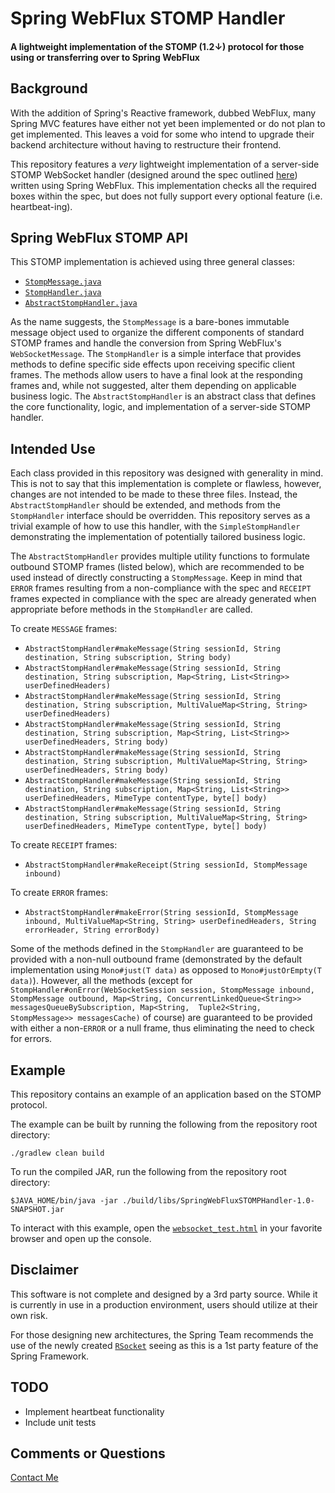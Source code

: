 # Spring WebFlux STOMP Handler

#### A lightweight implementation of the STOMP (1.2↓) protocol for those using or transferring over to Spring WebFlux

## Background

With the addition of Spring's Reactive framework, dubbed WebFlux, many Spring MVC features have either not yet been
implemented or do not plan to get implemented. This leaves a void for some who intend to upgrade their backend
architecture without having to restructure their frontend.

This repository features a <em>very</em> lightweight implementation of a server-side STOMP WebSocket handler (designed 
around the spec outlined [here](http://stomp.github.io/)) written using Spring WebFlux. This implementation checks 
all the required boxes within the spec, but does not fully support every optional feature (i.e. heartbeat-ing).

## Spring WebFlux STOMP API

This STOMP implementation is achieved using three general classes:

 - [```StompMessage.java```](src/main/java/org/github/stomp/data/StompMessage.java)
 - [```StompHandler.java```](src/main/java/org/github/stomp/handler/StompHandler.java)
 - [```AbstractStompHandler.java```](src/main/java/org/github/stomp/handler/AbstractStompHandler.java)

As the name suggests, the ```StompMessage``` is a bare-bones immutable message object used to organize the different
components of standard STOMP frames and handle the conversion from Spring WebFlux's ```WebSocketMessage```. The
```StompHandler``` is a simple interface that provides methods to define specific side effects upon receiving
specific client frames. The methods allow users to have a final look at the responding frames and, while not
suggested, alter them depending on applicable business logic. The ```AbstractStompHandler``` is an abstract class that
defines the core functionality, logic, and implementation of a server-side STOMP handler.

## Intended Use

Each class provided in this repository was designed with generality in mind. This is not to say that this
implementation is complete or flawless, however, changes are not intended to be made to these three files. Instead,
the ```AbstractStompHandler``` should be extended, and methods from the ```StompHandler``` interface should be
overridden. This repository serves as a trivial example of how to use this handler, with the
```SimpleStompHandler``` demonstrating the implementation of potentially tailored business logic.

The ```AbstractStompHandler``` provides multiple utility functions to formulate outbound STOMP frames (listed below),
which are recommended to be used instead of directly constructing a ```StompMessage```. Keep in mind that 
```ERROR``` frames resulting from a non-compliance with the spec and ```RECEIPT``` frames expected in compliance 
with the spec are already generated when appropriate before methods in the ```StompHandler``` are called.

To create ```MESSAGE``` frames:
- ```AbstractStompHandler#makeMessage(String sessionId, String destination, String subscription, String body)```
- ```AbstractStompHandler#makeMessage(String sessionId, String destination, String subscription, Map<String, List<String>> userDefinedHeaders)```
- ```AbstractStompHandler#makeMessage(String sessionId, String destination, String subscription, MultiValueMap<String, String> userDefinedHeaders)```
- ```AbstractStompHandler#makeMessage(String sessionId, String destination, String subscription, Map<String, List<String>> userDefinedHeaders, String body)```
- ```AbstractStompHandler#makeMessage(String sessionId, String destination, String subscription, MultiValueMap<String, String> userDefinedHeaders, String body)```
- ```AbstractStompHandler#makeMessage(String sessionId, String destination, String subscription, Map<String, List<String>> userDefinedHeaders, MimeType contentType, byte[] body)```
- ```AbstractStompHandler#makeMessage(String sessionId, String destination, String subscription, MultiValueMap<String, String> userDefinedHeaders, MimeType contentType, byte[] body)```

To create ```RECEIPT``` frames:
- ```AbstractStompHandler#makeReceipt(String sessionId, StompMessage inbound)```

To create ```ERROR``` frames:
- ```AbstractStompHandler#makeError(String sessionId, StompMessage inbound, MultiValueMap<String, String> userDefinedHeaders, String errorHeader, String errorBody)```

Some of the methods defined in the ```StompHandler``` are guaranteed to be provided with a non-null outbound frame 
(demonstrated by the default implementation using ```Mono#just(T data)``` as opposed to ```Mono#justOrEmpty(T data)```).
However, all the methods (except for ```StompHandler#onError(WebSocketSession session, StompMessage inbound, 
StompMessage outbound, Map<String, ConcurrentLinkedQueue<String>> messagesQueueBySubscription, Map<String, 
Tuple2<String, StompMessage>> messagesCache)``` of course) are guaranteed to be provided with either a non-```ERROR``` 
or a null frame, thus eliminating the need to check for errors.

## Example

This repository contains an example of an application based on the STOMP protocol.

The example can be built by running the following from the repository root directory:
```
./gradlew clean build
```

To run the compiled JAR, run the following from the repository root directory:
```
$JAVA_HOME/bin/java -jar ./build/libs/SpringWebFluxSTOMPHandler-1.0-SNAPSHOT.jar
```

To interact with this example, open the [```websocket_test.html```](src/test/resources/websocket_test.html) in your 
favorite browser and 
open up the console.


## Disclaimer

This software is not complete and designed by a 3rd party source. While it is currently in use 
in a production environment, users should utilize at their own risk.

For those designing new architectures, the Spring Team recommends the use of the newly created 
[```RSocket```](https://docs.spring.io/spring-framework/docs/current/reference/html/rsocket.html) seeing as this is 
a 1st party feature of the Spring Framework.

## TODO
 - Implement heartbeat functionality
 - Include unit tests

## Comments or Questions

[Contact Me](mailto:markkoszykowski@gmail.com)